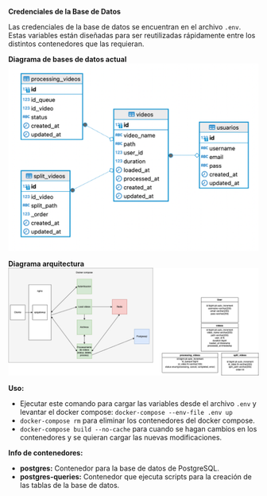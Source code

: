 **Credenciales de la Base de Datos**

Las credenciales de la base de datos se encuentran en el archivo `.env`. Estas variables están diseñadas para ser reutilizadas rápidamente entre los distintos contenedores que las requieran.

**Diagrama de bases de datos actual**
![Diagrama base de datos actual](imgs/img.png)

**Diagrama arquitectura**
![Diagrama arquitectura](imgs%2FUntitled%20Diagram.drawio%20%281%29.png)

**Uso:**

- Ejecutar este comando para cargar las variables desde el archivo `.env` y levantar el docker compose: `docker-compose --env-file .env up`
- `docker-compose rm` para eliminar los contenedores del docker compose.
- `docker-compose build --no-cache` para cuando se hagan cambios en los contenedores y se quieran cargar las nuevas modificaciones.

**Info de contenedores:**

- **postgres:** Contenedor para la base de datos de PostgreSQL.
- **postgres-queries:** Contenedor que ejecuta scripts para la creación de las tablas de la base de datos.



